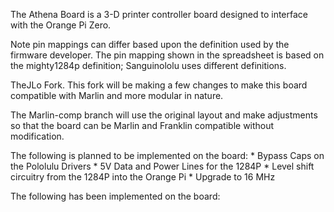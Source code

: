 The Athena Board is a 3-D printer controller board designed to interface with the Orange Pi Zero.

Note pin mappings can differ based upon the definition used by the firmware developer. The pin mapping shown in the spreadsheet is based on the mighty1284p definition; Sanguinololu uses different definitions.

TheJLo Fork. This fork will be making a few changes to make this board compatible with Marlin and more modular in nature.

The Marlin-comp branch will use the original layout and make adjustments so that the board can be Marlin and Franklin compatible without modification.

The following is planned to be implemented on the board:
    * Bypass Caps on the Pololulu Drivers
    * 5V Data and Power Lines for the 1284P
    * Level shift circuitry from the 1284P into the Orange Pi
    * Upgrade to 16 MHz
    
The following has been implemented on the board:

